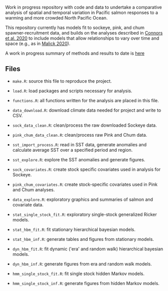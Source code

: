 Work in progress repository with code and data to undertake a comparative analysis of spatial and temporal variation in Pacific salmon responses to a warming and more crowded North Pacific Ocean. 

This repository currently has models fit to sockeye, pink, and chum spawner-recruitment data, and builds on the analyses described in [Connors et al. 2020](https://cdnsciencepub.com/doi/10.1139/cjfas-2019-0422#:~:text=In%20the%20south%2C%20a%20warm,effects%20of%20competition%20at%20sea.) to include models that allow relationships to vary over time and space (e.g., as in [Malick 2020](https://onlinelibrary.wiley.com/doi/abs/10.1111/fog.12469)).

A work in progress summary of methods and results to date is [here](https://pacific-salmon-assess.github.io/Salmon-warming-crowded-oceans/Rmd/project-fall-update.html)

## Files
- `make.R`: source this file to reproduce the project.

- `load.R`: load packages and scripts necessary for analysis. 

- `functions.R`: all functions written for the analysis are placed in this file.
  
- `data_download.R`: download climate data needed for project and write to CSV.

- `sock_data_clean.R`: clean/process the raw downloaded Sockeye data.

- `pink_chum_data_clean.R`: clean/process raw Pink and Chum data.
  
- `sst_import_process.R`: read in SST data, generate anomalies and calculate average SST over a specified period and region.

- `sst_explore.R`: explore the SST anomalies and generate figures. 

- `sock_covariates.R`:  create stock specific covariates used in analysis for Sockeye.

- `pink_chum_covariates.R`: create stock-specific covariates used in Pink and Chum analyses.

- `data_explore.R`:  exploratory graphics and summaries of salmon and covariate data.

- `stat_single_stock_fit.R`:  exploratory single-stock generalized Ricker models.

- `stat_hbm_fit.R`:  fit stationary hierarchical bayesian models.

- `stat_hbm_inf.R`:  generate tables and figures from stationary models.

- `dyn_hbm_fit.R`: fit dynamic ('era' and random walk) hierarchical bayesian models.

- `dyn_hbm_inf.R`: generate figures from era and random walk models.

- `hmm_single_stock_fit.R`: fit single stock hidden Markov models. 

- `hmm_single_stock_inf.R`: generate figures from hidden Markov models.
